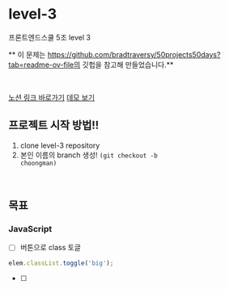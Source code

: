 # level-3

프론트엔드스쿨 5조 level 3

** 이 문제는 https://github.com/bradtraversy/50projects50days?tab=readme-ov-file의 깃헙을 참고해 만들었습니다.**

<br>

[노션 링크 바로가기](https://www.notion.so/Level-3-a66d059b378c468c9d12be7491b250ac)
[데모 보기](https://50projects50days.com/projects/3d-background-boxes/)

## 프로젝트 시작 방법!!
1. clone level-3 repository
2. 본인 이름의 branch 생성! <code>(git checkout -b choongman)</code> 

<br>

## 목표

### JavaScript

- [ ] 버튼으로 class 토글

```js
elem.classList.toggle('big');
```

- [ ]
